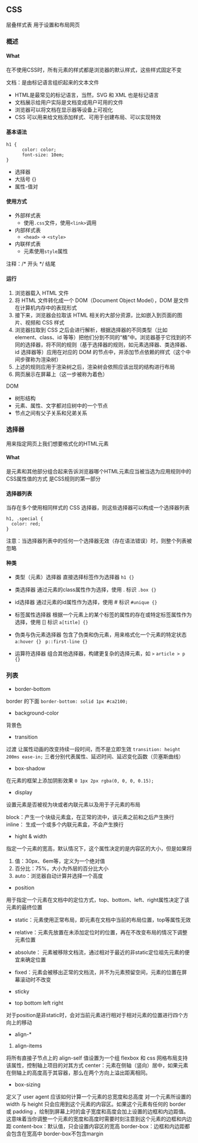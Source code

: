 ## CSS

层叠样式表
用于设置和布局网页

### 概述

#### What

在不使用CSS时，所有元素的样式都是浏览器的默认样式，这些样式固定不变

文档：是由标记语言组织起来的文本文件
- HTML是最常见的标记语言，当然，SVG 和 XML 也是标记语言
- 文档展示给用户实际是文档变成用户可用的文件
- 浏览器可以将文档在显示器等设备上可视化
- CSS 可以用来给文档添加样式、可用于创建布局、可以实现特效


#### 基本语法

```
h1 {
      color: color;
      font-size: 10em;
}
```
- 选择器
- 大括号 {}
- 属性-值对

#### 使用方式

- 外部样式表
  - 使用`.css`文件，使用`<link>`调用
- 内部样式表
  - `<head>` -> `<style>`
- 内联样式表
  - 元素使用`style`属性

注释：/* 开头  */ 结尾

#### 运行

1. 浏览器载入 HTML 文件
2. 将 HTML 文件转化成一个 DOM（Document Object Model），DOM 是文件在计算机内存中的表现形式
3. 接下来，浏览器会拉取该 HTML 相关的大部分资源，比如嵌入到页面的图片、视频和 CSS 样式
4. 浏览器拉取到 CSS 之后会进行解析，根据选择器的不同类型（比如 element、class、id 等等）把他们分到不同的“桶”中。浏览器基于它找到的不同的选择器，将不同的规则（基于选择器的规则，如元素选择器、类选择器、id 选择器等）应用在对应的 DOM 的节点中，并添加节点依赖的样式（这个中间步骤称为渲染树）
5. 上述的规则应用于渲染树之后，渲染树会依照应该出现的结构进行布局
6. 网页展示在屏幕上（这一步被称为着色）

DOM
- 树形结构
- 元素、属性、文字都对应树中的一个节点
- 节点之间有父子关系和兄弟关系

### 选择器

用来指定网页上我们想要格式化的HTML元素

#### What

是元素和其他部分组合起来告诉浏览器哪个HTML元素应当被当选为应用规则中的CSS属性值的方式
是CSS规则的第一部分

#### 选择器列表

当存在多个使用相同样式的 CSS 选择器，则这些选择器可以构成一个选择器列表

```
h1, .special {
  color: red;
}
```

注意：当选择器列表中的任何一个选择器无效（存在语法错误）时，则整个列表被忽略

#### 种类

- 类型（元素）选择器
直接选择标签作为选择器
`h1 {} `

- 类选择器
通过元素的class属性作为选择，使用 . 标识
`.box {} `

- id选择器
通过元素的id属性作为选择，使用 # 标识
`#unique {} `

- 标签属性选择器
根据一个元素上的某个标签的属性的存在或特定标签属性作为选择，使用 [] 标识
`a[title] {} `

- 伪类与伪元素选择器
包含了伪类和伪元素，用来格式化一个元素的特定状态
`a:hover {} ` 
`p::first-line {} `

- 运算符选择器
组合其他选择器，构建更复杂的选择元素，如 `>` 
`article > p {}`


### 列表

- border-bottom

border 的下面
`border-bottom: solid 1px #ca2100;`

- background-color

背景色

- transition

过渡
让属性动画的改变持续一段时间，而不是立即生效
`transition: height 200ms ease-in;`
三者分别代表属性、延迟时间、延迟变化函数（贝塞斯曲线）

- box-shadow

在元素的框架上添加阴影效果
`0 1px 2px rgba(0, 0, 0, 0.15);`


- display

设置元素是否被视为块或者内联元素以及用于子元素的布局

block：产生一个块级元素盒，在正常的流中，该元素之前和之后产生换行
inline： 生成一个或多个内联元素盒，不会产生换行


- hight & width

指定一个元素的宽高，默认情况下，这个属性决定的是内容区的大小，但是如果将

1. 值：30px、6em等，定义为一个绝对值
2. 百分比：75%，大小为外层的百分比大小
3. auto：浏览器自动计算并选择一个高度

- position

用于指定一个元素在文档中的定位方式，top、bottom、left、right属性决定了该元素的最终位置

- static：元素使用正常布局，即元素在文档中当前的布局位置，top等属性无效
- relative：元素先放置在未添加定位时的位置，再在不改变布局的情况下调整元素位置
- absolute： 元素被移除文档流，通过相对于最近的非static定位祖先元素的便宜来确定位置
- fixed：元素会被移出正常的文档流，并不为元素预留空间，元素的位置在屏幕滚动时不改变
- sticky

- top bottom left right

对于position是非static时，会对当前元素进行相对于相对元素的位置进行四个方向上的移动

- align-*

1. align-items

将所有直接子节点上的 align-self 值设置为一个组
flexbox 和 css 网格布局支持该属性，控制轴上项目的对其方式
center：元素在侧轴（竖向）居中，如果元素在侧轴上的高度高于其容器，那么在两个方向上溢出距离相同。



- box-sizing

定义了 user agent 应该如何计算一个元素的总宽度和总高度
对一个元素所设置的 width 与 height 只会应用到这个元素的内容区。如果这个元素有任何的 border 或 padding ，绘制到屏幕上时的盒子宽度和高度会加上设置的边框和内边距值。这意味着当你调整一个元素的宽度和高度时需要时刻注意到这个元素的边框和内边距
content-box：默认值，只会设置内容区的宽高
border-box：边框和内边距都会包含在宽高中
border-box不包含margin

